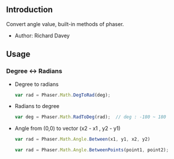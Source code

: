 ## Introduction

Convert angle value, built-in methods of phaser.

- Author: Richard Davey

## Usage

### Degree <-> Radians

- Degree to radians
    ```javascript
    var rad = Phaser.Math.DegToRad(deg);
    ```
- Radians to degree
   ```javascript
   var deg = Phaser.Math.RadToDeg(rad);  // deg : -180 ~ 180
   ```
- Angle from (0,0) to vector (x2 - x1 , y2 - y1)
   ```javascript
   var rad = Phaser.Math.Angle.Between(x1, y1, x2, y2)
   ```
   ```javascript
   var rad = Phaser.Math.Angle.BetweenPoints(point1, point2);
   ```